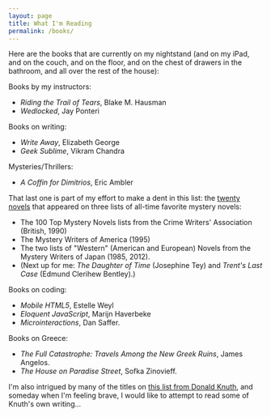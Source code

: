 ```yaml
---
layout: page
title: What I'm Reading
permalink: /books/
---
```


Here are the books that are currently on my nightstand (and on my iPad, and on the couch, and on the floor, and on the chest of drawers in the bathroom, and all over the rest of the house):

Books by my instructors:

* *Riding the Trail of Tears*, Blake M. Hausman
* *Wedlocked*, Jay Ponteri

Books on writing:

* *Write Away*, Elizabeth George
* *Geek Sublime*, Vikram Chandra

Mysteries/Thrillers:

* *A Coffin for Dimitrios*, Eric Ambler

That last one is part of my effort to make a dent in this list: the [twenty novels](http://martinhillortiz.blogspot.com/2015/04/cwa-mwa-and-mwj-mystery-novels-that.html) that appeared on three lists of all-time favorite mystery novels: 

  * The 100 Top Mystery Novels lists from the Crime Writers' Association (British, 1990)
  * The Mystery Writers of America (1995)
  * The two lists of "Western" (American and European) Novels from the Mystery Writers of Japan (1985, 2012).
  * (Next up for me: *The Daughter of Time* (Josephine Tey) and *Trent's Last Case* (Edmund Clerihew Bentley).)

Books on coding:

* *Mobile HTML5*, Estelle Weyl
* *Eloquent JavaScript*, Marijn Haverbeke
* *Microinteractions*, Dan Saffer.

Books on Greece:

* *The Full Catastrophe: Travels Among the New Greek Ruins*, James Angelos.
* *The House on Paradise Street*, Sofka Zinovieff.

I'm also intrigued by many of the titles on [this list from Donald Knuth](http://www-cs-faculty.stanford.edu/~uno/retd.html), and someday when I'm feeling brave, I would like to attempt to read some of Knuth's own writing...
